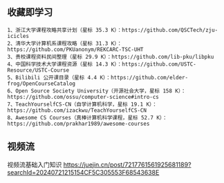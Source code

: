 ## 收藏即学习
    1、浙江大学课程攻略共享计划（星标 35.3 K）：https://github.com/QSCTech/zju-icicles
    2、清华大学计算机系课程攻略（星标 31.3 K）：https://github.com/PKUanonym/REKCARC-TSC-UHT
    3、贵校课程资料民间整理（星标 29.9 K）：https://github.com/lib-pku/libpku
    4、中国科学技术大学课程资源（星标 14.3 K）：https://github.com/USTC-Resource/USTC-Course
    5、Bilibili 公开课目录（星标 4.4 K）：https://github.com/elder-frog/OpenCourseCatalog
    6、Open Source Society University（开源社会大学，星标 158 K）：https://github.com/ossu/computer-science#intro-cs
    7、TeachYourselfCS-CN（自学计算机科学，星标 19.1 K）：https://github.com/izackwu/TeachYourselfCS-CN
    8、Awesome CS Courses（真棒计算机科学课程，星标 52.7 K）：https://github.com/prakhar1989/awesome-courses 

## 视频流 

视频流基础入门知识 
https://juejin.cn/post/7217761561925681189?searchId=20240721215154CF5C305553F68543638E